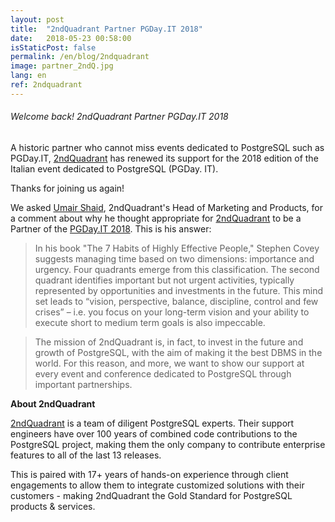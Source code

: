 ```yaml
---
layout: post
title:  "2ndQuadrant Partner PGDay.IT 2018"
date:   2018-05-23 00:58:00
isStaticPost: false
permalink: /en/blog/2ndquadrant
image: partner_2ndQ.jpg
lang: en
ref: 2ndquadrant
---
```


<h6> Welcome back! 2ndQuadrant Partner PGDay.IT 2018 </h6>

A historic partner who cannot miss events dedicated to PostgreSQL such as PGDay.IT, [2ndQuadrant](https://www.2ndquadrant.com/) has renewed its support for the 2018 edition of the Italian event dedicated to PostgreSQL (PGDay. IT).

Thanks for joining us again!

We asked [Umair Shaid](https://www.linkedin.com/in/umair-shahid-9458b327/), 2ndQuadrant's Head of Marketing and Products, for a comment about why he thought
appropriate for [2ndQuadrant](https://www.2ndquadrant.com/) to be a Partner of the [PGDay.IT 2018](https://2018.pgday.it/en/). This is his answer:

>In his book "The 7 Habits of Highly Effective People," Stephen Covey suggests managing time based on two dimensions: importance and urgency. Four quadrants emerge from this classification.
The second quadrant identifies important but not urgent activities, typically represented by opportunities and investments in the future.
This mind set leads to “vision, perspective, balance, discipline, control and few crises” – i.e. you focus on your long-term vision and your ability to execute short to medium term goals is also impeccable.

>The mission of 2ndQuadrant is, in fact, to invest in the future and growth of PostgreSQL, with the aim of making it the best DBMS in the world.
For this reason, and more, we want to show our support at every event and conference dedicated to PostgreSQL through important partnerships.

**About 2ndQuadrant**

[2ndQuadrant](https://www.2ndquadrant.com/) is a team of diligent PostgreSQL experts. Their support engineers have over 100 years of combined code contributions to the PostgreSQL project, making them the only company to contribute enterprise features to all of the last 13 releases.

This is paired with 17+ years of hands-on experience through client engagements to allow them to integrate customized solutions with their customers - making 2ndQuadrant the Gold Standard for PostgreSQL products & services.
